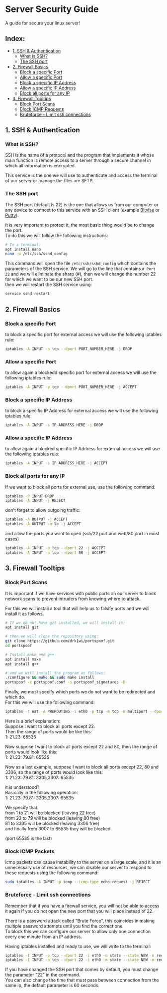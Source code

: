 # Server Security Guide
A guide for secure your linux server!

## Index:
- [1. SSH & Authentication](#1.-ssh-&-authentication)
  - [What is SSH?](#what-is-ssh?)
  - [The SSH port](#the-ssh-port?)
- [2. Firewall Basics](#2.-firewall-basics)
  - [Block a specific Port](#block-a-specific-port)
  - [Allow a specific Port](#allow-a-specific-port)
  - [Block a specific IP Address](#block-a-specific-ip-address)
  - [Allow a specific IP Address](#allow-a-specific-ip-address)
  - [Block all ports for any IP](#block-all-ports-for-any-ip)
- [3. Firewall Tooltips](#3.-firewall-tooltips)
  - [Block Port Scans](#block-port-scans)
  - [Block ICMP Requests](#block-icmp-requests)
  - [Bruteforce - Limit ssh connections](#Bruteforce---Limit-ssh-connections)


## 1. SSH & Authentication
### What is SSH?
SSH is the name of a protocol and the program that implements it whose main function is remote access to a server through a secure channel in which all information is encrypted.  

This service is the one we will use to authenticate and access the terminal of our server or manage the files are SFTP.  

### The SSH port
The SSH port (default is 22) is the one that allows us from our computer or any device to connect to this service with an SSH client (example [Bitvise](https://www.bitvise.com/ssh-client-download) or [Putty](https://www.putty.org/)).

It is very important to protect it, the most basic thing would be to change the port.  
To do this we will follow the following instructions:  
```bash
# In a terminal:
apt install nano
nano -w /etc/ssh/sshd_config
```
This command will open the file `/etc/ssh/sshd_config` which contains the parameters of the SSH service. We will go to the line that contains `# Port 22` and we will eliminate the sharp (#), then we will change the number 22 for which we want to be our new SSH port.  
then we will restart the SSH service using:  
```bash
service sshd restart
``` 

## 2. Firewall Basics
### Block a specific Port
to block a specific port for external access we will use the following iptables rule:  
```bash
iptables -A INPUT -p tcp --dport PORT_NUMBER_HERE -j DROP
```

### Allow a specific Port
to allow again a blockedd specific port for external access we will use the following iptables rule:  
```bash
iptables -A INPUT -p tcp --dport PORT_NUMBER_HERE -j ACCEPT
```

### Block a specific IP Address
to block a specific IP Address for external access we will use the following iptables rule: 
```bash
iptables -A INPUT -s IP_ADDRESS_HERE -j DROP
```
### Allow a specific IP Address
to allow again a blocked specific IP Address for external access we will use the following iptables rule: 
```bash
iptables -A INPUT -s IP_ADDRESS_HERE -j ACCEPT
```

### Block all ports for any IP
If we want to block all ports for external use, use the following command:  
```bash
iptables -P INPUT DROP
iptables -A INPUT -j REJECT
```

don't forget to allow outgoing traffic:
```bash
iptables -A OUTPUT -j ACCEPT
iptables -A OUTPUT -o lo -j ACCEPT
```

and allow the ports you want to open (ssh/22 port and web/80 port in most cases)
```bash
iptables -A INPUT -p tcp --dport 22 -j ACCEPT
iptables -A INPUT -p tcp --dport 80 -j ACCEPT
```

## 3. Firewall Tooltips
### Block Port Scans
It is important if we have services with public ports on our server to block network scans to prevent intruders from knowing where to attack.  

For this we will install a tool that will help us to falsify ports and we will install it as follows.
```bash
# If we do not have git installed, we will install it:
apt install git

# then we will clone the repository using:
git clone https://github.com/drk1wi/portspoof.git
cd portspoof

# Install make and g++
apt install make
apt install g++

# and we will install the program as follows:
./configure && make && sudo make install
portspoof -c portspoof.conf -s portspoof_signatures -D
```

Finally, we must specify which ports we do not want to be redirected and which do.  
For this we will use the following command:
```bash
iptables -t nat -A PREROUTING -i eth0 -p tcp -m tcp -m multiport --dports INSERT:PORT,RANGE:HERE -j REDIRECT --to-ports 4444
```

Here is a brief explanation:  
Suppose I want to block all ports except 22.  
Then the range of ports would be like this:  
1: 21.23: 65535  

Now suppose I want to block all ports except 22 and 80, then the range of ports would look like this:  
1: 21.23: 79.81: 65535  

Now as a last example, suppose I want to block all ports except 22, 80 and 3306, so the range of ports would look like this:  
1: 21.23: 79.81: 3305,3307: 65535  

it is understood?  
Basically in the following operation:  
1: 21.23: 79.81: 3305,3307: 65535  

We specify that:  
from 1 to 21 will be blocked (leaving 22 free)  
from 23 to 79 will be blocked (leaving 80 free)  
81 to 3305 will be blocked (leaving 3306 free)  
and finally from 3007 to 65535 they will be blocked.  

(port 65535 is the last)  

### Block ICMP Packets
icmp packets can cause instability to the server on a large scale, and it is an unnecessary use of resources, we can disable our server to respond to these requests using the following command:  
```bash
sudo iptables -A INPUT -p icmp --icmp-type echo-request -j REJECT
```

### Bruteforce - Limit ssh connections
Remember that if you have a firewall service, you will not be able to access it again if you do not open the new port that you will place instead of 22.  

There is a password attack called "Brute Force", this coincides in making multiple password attempts until you find the correct one.  
To block this we can configure our server to allow only one connection every one minute from an IP address. 

Having iptables installed and ready to use, we will write to the terminal:
```bash
iptables -I INPUT -p tcp --dport 22 -i eth0 -m state --state NEW -m recent --set
iptables -I INPUT -p tcp --dport 22 -i eth0 -m state --state NEW -m recent --update --seconds 60 --hitcount 2 -j DROP
```

If you have changed the SSH port that comes by default, you must change the parameter "22" in the command.  
You can also change the time that must pass between connection from the same ip, the default parameter is 60 seconds. 
